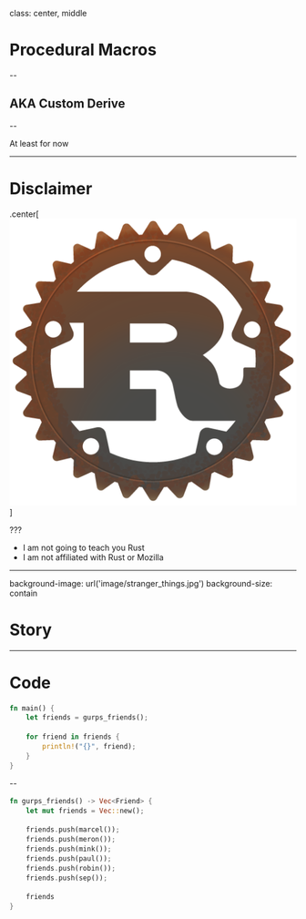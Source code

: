 class: center, middle

# Procedural Macros

--

## AKA Custom Derive 

--

At least for now

---

# Disclaimer

.center[![The Rust Logo](image/rust-logo-512x512.png)]

???

* I am not going to teach you Rust
* I am not affiliated with Rust or Mozilla 

---
background-image: url('image/stranger_things.jpg')
background-size: contain

# Story 

---

# Code

```rust
fn main() {
    let friends = gurps_friends();

    for friend in friends {
        println!("{}", friend);
    }
}
```

--

```rust
fn gurps_friends() -> Vec<Friend> {
    let mut friends = Vec::new();

    friends.push(marcel());
    friends.push(meron());
    friends.push(mink());
    friends.push(paul());
    friends.push(robin());
    friends.push(sep());

    friends
}
```
